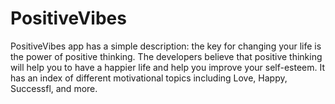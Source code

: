 # PositiveVibes
PositiveVibes app has a simple description: the key for changing your life is the power of positive thinking.
The developers believe that positive thinking will help you to have a happier life and help you improve your self-esteem. 
It has an index of different motivational topics including Love, Happy, Successfl, and more. 
